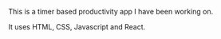 
This is a timer based productivity app I have been working on.

It uses HTML, CSS, Javascript and React.
